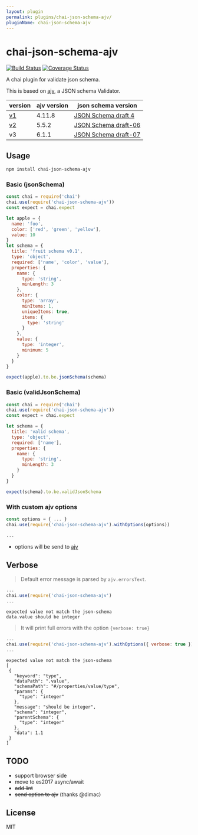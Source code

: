 ```yaml
---
layout: plugin
permalink: plugins/chai-json-schema-ajv/
pluginName: chai-json-schema-ajv
---
```


# chai-json-schema-ajv

[![Build Status](https://travis-ci.org/up9cloud/chai-json-schema-ajv.svg?branch=master)](https://travis-ci.org/up9cloud/chai-json-schema-ajv)
[![Coverage Status](https://coveralls.io/repos/github/up9cloud/chai-json-schema-ajv/badge.svg?branch=master)](https://coveralls.io/github/up9cloud/chai-json-schema-ajv?branch=master)

A chai plugin for validate json schema.

This is based on [ajv](https://github.com/epoberezkin/ajv), a JSON schema Validator.

|version|ajv version|json schema version|
|---|---|---|
|[v1](https://github.com/up9cloud/chai-json-schema-ajv/tree/v1)|4.11.8|[JSON Schema draft 4](http://json-schema.org/)|
|[v2](https://github.com/up9cloud/chai-json-schema-ajv/tree/v2)|5.5.2|[JSON Schema draft-06](https://trac.tools.ietf.org/html/draft-wright-json-schema-validation-01)|
|v3|6.1.1|[JSON Schema draft-07](http://json-schema.org/latest/json-schema-validation.html)|

## Usage

```sh
npm install chai-json-schema-ajv
```

### Basic (jsonSchema)

```js
const chai = require('chai')
chai.use(require('chai-json-schema-ajv'))
const expect = chai.expect

let apple = {
  name: 'foo',
  color: ['red', 'green', 'yellow'],
  value: 10
}
let schema = {
  title: 'fruit schema v0.1',
  type: 'object',
  required: ['name', 'color', 'value'],
  properties: {
    name: {
      type: 'string',
      minLength: 3
    },
    color: {
      type: 'array',
      minItems: 1,
      uniqueItems: true,
      items: {
        type: 'string'
      }
    },
    value: {
      type: 'integer',
      minimum: 5
    }
  }
}

expect(apple).to.be.jsonSchema(schema)
```

### Basic (validJsonSchema)

```js
const chai = require('chai')
chai.use(require('chai-json-schema-ajv'))
const expect = chai.expect

let schema = {
  title: 'valid schema',
  type: 'object',
  required: ['name'],
  properties: {
    name: {
      type: 'string',
      minLength: 3
    }
  }
}

expect(schema).to.be.validJsonSchema
```

### With custom ajv options

```js
const options = { ... }
chai.use(require('chai-json-schema-ajv').withOptions(options))

...
```

- options will be send to [ajv](https://github.com/epoberezkin/ajv#options)

## Verbose

> Default error message is parsed by `ajv.errorsText`.

```js
...
chai.use(require('chai-json-schema-ajv')
...
```

```console
expected value not match the json-schema
data.value should be integer
```

> It will print full errors with the option `{verbose: true}`

```js
...
chai.use(require('chai-json-schema-ajv').withOptions({ verbose: true }))
...
```

```console
expected value not match the json-schema
[
 {
   "keyword": "type",
   "dataPath": ".value",
   "schemaPath": "#/properties/value/type",
   "params": {
     "type": "integer"
   },
   "message": "should be integer",
   "schema": "integer",
   "parentSchema": {
     "type": "integer"
   },
   "data": 1.1
 }
]
```

## TODO

- support browser side
- move to es2017 async/await
- ~~add lint~~
- ~~send option to ajv~~ (thanks @dimac)

## License

MIT
